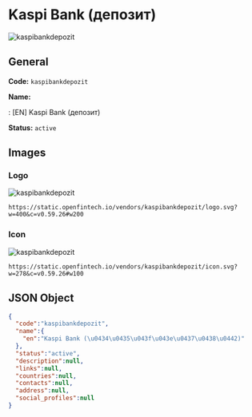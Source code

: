
# Kaspi Bank (депозит) 
![kaspibankdepozit](https://static.openfintech.io/vendors/kaspibankdepozit/logo.svg?w=400&c=v0.59.26#w200)  

## General 
 
**Code:** `kaspibankdepozit` 
 
**Name:** 
 
:	[EN] Kaspi Bank (депозит) 
 
**Status:** `active` 
 

## Images 

### Logo 
 
![kaspibankdepozit](https://static.openfintech.io/vendors/kaspibankdepozit/logo.svg?w=400&c=v0.59.26#w200)  

```
https://static.openfintech.io/vendors/kaspibankdepozit/logo.svg?w=400&c=v0.59.26#w200
```  

### Icon 
 
![kaspibankdepozit](https://static.openfintech.io/vendors/kaspibankdepozit/icon.svg?w=278&c=v0.59.26#w100)  

```
https://static.openfintech.io/vendors/kaspibankdepozit/icon.svg?w=278&c=v0.59.26#w100
```  

## JSON Object 

```json
{
  "code":"kaspibankdepozit",
  "name":{
    "en":"Kaspi Bank (\u0434\u0435\u043f\u043e\u0437\u0438\u0442)"
  },
  "status":"active",
  "description":null,
  "links":null,
  "countries":null,
  "contacts":null,
  "address":null,
  "social_profiles":null
}
```  
